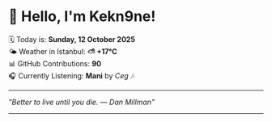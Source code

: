 # 👋 Hello, I'm Kekn9ne!

🗓️ Today is: **Sunday, 12 October 2025**  
🌤️ Weather in Istanbul: **⛅️  +17°C**  
📊 GitHub Contributions: **90**  
🎧 Currently Listening: **Mani** by *Ceg* 🎶

---

_"Better to live until you die. — *Dan Millman*"_

---
